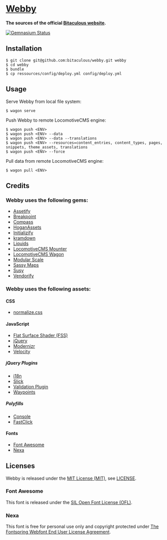 [Webby]
=======

**The sources of the official [Bitaculous website].**

[![Gemnasium Status][Gemnasium Status]][Gemnasium]

Installation
------------

    $ git clone git@github.com:bitaculous/webby.git webby
    $ cd webby
    $ bundle
    $ cp ressources/config/deploy.yml config/deploy.yml

Usage
-----

Serve Webby from local file system:

```shell
$ wagon serve
```

Push Webby to remote LocomotiveCMS engine:

```shell
$ wagon push <ENV>
$ wagon push <ENV> --data
$ wagon push <ENV> --data --translations
$ wagon push <ENV> --resources=content_entries, content_types, pages, snippets, theme_assets, translations
$ wagon push <ENV> --force
```

Pull data from remote LocomotiveCMS engine:

```shell
$ wagon pull <ENV>
```

Credits
-------

### Webby uses the following gems:

* [Assetify]
* [Breakpoint]
* [Compass]
* [HoganAssets]
* [Initializify]
* [kramdown]
* [Liquids]
* [LocomotiveCMS Mounter]
* [LocomotiveCMS Wagon]
* [Modular Scale]
* [Sassy Maps]
* [Susy]
* [Vendorify]

### Webby uses the following assets:

#### CSS

* [normalize.css]

#### JavaScript

* [Flat Surface Shader (FSS)]
* [jQuery]
* [Modernizr]
* [Velocity]

##### jQuery Plugins

* [i18n]
* [Slick]
* [Validation Plugin]
* [Waypoints]

##### Polyfills

* [Console]
* [FastClick]

#### Fonts

* [Font Awesome]
* [Nexa]

Licenses
--------

Webby is released under the [MIT License (MIT)], see [LICENSE].

### Font Awesome

This font is released under the [SIL Open Font License (OFL)].

### Nexa

This font is free for personal use only and copyright protected under [The Fontspring Webfont End User License Agreement].

[Assetify]: http://bitaculous.github.io/assetify "“All your assets are belong to us”"
[Bitaculous website]: http://sneak.bitaculous.com "Sneak Peek of the Bitaculous website"
[Breakpoint]: https://github.com/Team-Sass/breakpoint, "Really simple media queries in Sass"
[Compass]: http://compass-style.org "An open-source CSS Authoring Framework."
[Console]: https://github.com/h5bp/html5-boilerplate/blob/master/js/plugins.js "Avoid `console` errors in browsers that lack a console."
[FastClick]: https://github.com/ftlabs/fastclick "Polyfill to remove click delays on browsers with touch UIs."
[Flat Surface Shader (FSS)]: http://matthew.wagerfield.com/flat-surface-shader "Flat Surface Shader for rendering lit triangles to a number of contexts including WebGL, Canvas 2D and SVG."
[Font Awesome]: http://fortawesome.github.io/Font-Awesome "The iconic font and CSS toolkit"
[Gemnasium]: https://gemnasium.com/bitaculous/webby "Webby at Gemnasium"
[Gemnasium Status]: http://img.shields.io/gemnasium/bitaculous/webby.svg?style=flat "Gemnasium Status"
[HoganAssets]: https://github.com/leshill/hogan_assets "Compiles your mustache templates with hogan.js on sprockets and the Rails asset pipeline."
[i18n]: https://github.com/recurser/jquery-i18n "A jQuery plugin for doing client-side translations in javascript."
[Initializify]: http://bitaculous.github.io/initializify "Put in the condition appropriate to the start of an operation."
[jQuery]: http://jquery.com "The Write Less, Do More, JavaScript Library."
[kramdown]: http://kramdown.gettalong.org "fast, pure-Ruby Markdown-superset converter"
[LICENSE]: https://raw.githubusercontent.com/bitaculous/webby/master/LICENSE "License"
[Liquids]: http://bitaculous.github.io/liquids "A package of misc liquid blocks, tags and filters for Wagon and LocomotiveCMS engine."
[LocomotiveCMS Mounter]: https://github.com/locomotivecms/mounter "Mount in memory any LocomotiveCMS site, from a template on the filesystem, a zip file or even an online engine."
[LocomotiveCMS Wagon]: https://github.com/locomotivecms/wagon "The right tool to create and modify a LocomotiveCMS website locally."
[MIT License (MIT)]: http://opensource.org/licenses/MIT "The MIT License (MIT)"
[Modernizr]: http://modernizr.com "Modernizr is a JavaScript library that detects HTML5 and CSS3 features in the user’s browser."
[Modular Scale]: https://github.com/Team-Sass/modular-scale "Modular scale calculator built into your Sass"
[Nexa]: http://www.fontspring.com/fonts/fontfabric/nexa "Nexa"
[normalize.css]: http://necolas.github.io/normalize.css "normalize.css"
[Sassy Maps]: https://github.com/Team-Sass/Sassy-Maps "Map helper functions for Sass 3.3 and up"
[SIL Open Font License (OFL)]: http://scripts.sil.org/OFL "SIL Open Font License (OFL)"
[Slick]: http://kenwheeler.github.io/slick "The last carousel you'll ever need."
[Susy]: http://susy.oddbird.net "Susy is a toolkit for building layouts of all types with a simple, natural syntax."
[The Fontspring Webfont End User License Agreement]: http://www.fontspring.com/lic/lv4e5lv2k2 "The Fontspring Webfont End User License Agreement"
[Validation Plugin]: http://jqueryvalidation.org "Form validation made easy."
[Velocity]: http://velocityjs.org "Accelerated JavaScript animation."
[Vendorify]: http://bitaculous.github.io/vendorify, "Put your vendor assets where they belong."
[Waypoints]: http://imakewebthings.com/jquery-waypoints "Waypoints is a jQuery plugin that makes it easy to execute a function whenever you scroll to an element."
[Webby]: https://github.com/bitaculous/webby "The sources of the official Bitaculous website."